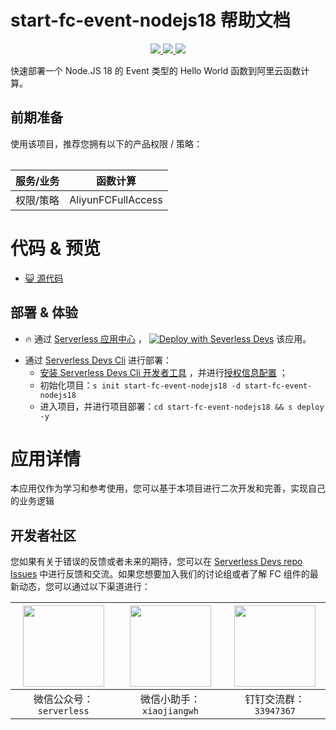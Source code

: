 # start-fc-event-nodejs18 帮助文档

<p align="center" class="flex justify-center">
    <a href="https://www.serverless-devs.com" class="ml-1">
    <img src="http://editor.devsapp.cn/icon?package=start-fc-event-nodejs18&type=packageType">
  </a>
  <a href="http://www.devsapp.cn/details.html?name=start-fc-event-nodejs18" class="ml-1">
    <img src="http://editor.devsapp.cn/icon?package=start-fc-event-nodejs18&type=packageVersion">
  </a>
  <a href="http://www.devsapp.cn/details.html?name=start-fc-event-nodejs18" class="ml-1">
    <img src="http://editor.devsapp.cn/icon?package=start-fc-event-nodejs18&type=packageDownload">
  </a>
</p>

<description>

快速部署一个 Node.JS 18 的 Event 类型的 Hello World 函数到阿里云函数计算。

</description>

<table>

## 前期准备

使用该项目，推荐您拥有以下的产品权限 / 策略：

| 服务/业务 | 函数计算 |
| --- |  --- |
| 权限/策略 | AliyunFCFullAccess |  

</table>

<codepre id="codepre">

# 代码 & 预览

- [:smiley_cat:  源代码](https://github.com/devsapp/start-fc/blob/main/event-function/fc-event-node.js18)

</codepre>

<deploy>

## 部署 & 体验

<appcenter>

- :fire:  通过 [Serverless 应用中心](https://fcnext.console.aliyun.com/applications/create?template=start-fc-event-nodejs18) ，
[![Deploy with Severless Devs](https://img.alicdn.com/imgextra/i1/O1CN01w5RFbX1v45s8TIXPz_!!6000000006118-55-tps-95-28.svg)](https://fcnext.console.aliyun.com/applications/create?template=start-fc-event-nodejs18)  该应用。

</appcenter>

- 通过 [Serverless Devs Cli](https://www.serverless-devs.com/serverless-devs/install) 进行部署：
  - [安装 Serverless Devs Cli 开发者工具](https://www.serverless-devs.com/serverless-devs/install) ，并进行[授权信息配置](https://www.serverless-devs.com/fc/config) ；
  - 初始化项目：`s init start-fc-event-nodejs18 -d start-fc-event-nodejs18`
  - 进入项目，并进行项目部署：`cd start-fc-event-nodejs18 && s deploy -y`

</deploy>

<appdetail id="flushContent">

# 应用详情

本应用仅作为学习和参考使用，您可以基于本项目进行二次开发和完善，实现自己的业务逻辑

</appdetail>

<devgroup>

## 开发者社区

您如果有关于错误的反馈或者未来的期待，您可以在 [Serverless Devs repo Issues](https://github.com/serverless-devs/serverless-devs/issues) 中进行反馈和交流。如果您想要加入我们的讨论组或者了解 FC 组件的最新动态，您可以通过以下渠道进行：

<p align="center">

| <img src="https://serverless-article-picture.oss-cn-hangzhou.aliyuncs.com/1635407298906_20211028074819117230.png" width="130px" > | <img src="https://serverless-article-picture.oss-cn-hangzhou.aliyuncs.com/1635407044136_20211028074404326599.png" width="130px" > | <img src="https://serverless-article-picture.oss-cn-hangzhou.aliyuncs.com/1635407252200_20211028074732517533.png" width="130px" > |
|--- | --- | --- |
| <center>微信公众号：`serverless`</center> | <center>微信小助手：`xiaojiangwh`</center> | <center>钉钉交流群：`33947367`</center> |

</p>

</devgroup>
